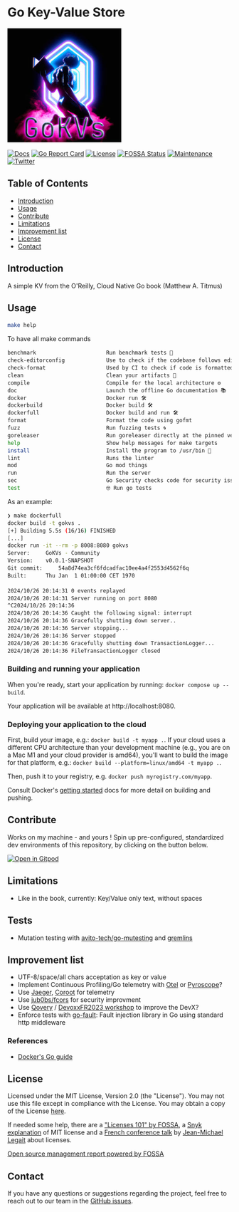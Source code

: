 # Go Key-Value Store

<p align="left">
<img src="assets/img/GoKVs.jpg" alt="GoKVs logo" title="GoKVs logo" />
</p>

[![Docs](https://img.shields.io/badge/docs-current-brightgreen.svg)](https://pkg.go.dev/github.com/davidaparicio/gokvs)
[![Go Report Card](https://goreportcard.com/badge/davidaparicio/gokvs)](https://goreportcard.com/report/davidaparicio/gokvs)
[![License](https://img.shields.io/badge/license-MIT-blue.svg)](https://github.com/davidaparicio/gokvs/blob/main/LICENSE.md)
[![FOSSA Status](https://app.fossa.com/api/projects/git%2Bgithub.com%2Fdavidaparicio%2Fgokvs.svg?type=shield)](https://app.fossa.com/projects/git%2Bgithub.com%2Fdavidaparicio%2Fgokvs?ref=badge_shield)
[![Maintenance](https://img.shields.io/maintenance/yes/2024.svg)]()
[![Twitter](https://img.shields.io/twitter/follow/dadideo.svg?style=social)](https://twitter.com/intent/follow?screen_name=dadideo)

## Table of Contents

- [Introduction](#introduction)
- [Usage](#usage)
- [Contribute](#contribute)
- [Limitations](#limitations)
- [Improvement list](#improvement-list)
- [License](#license)
- [Contact](#contact)

<!--[comment1]: <> (- [Features](#features))
[comment2]: <> (- [Getting Started](#getting-started)- [Prerequisites](#prerequisites)- [Installation](#installation))-->

## Introduction

A simple KV from the O'Reilly, Cloud Native Go book (Matthew A. Titmus)

## Usage

```bash
make help
```

To have all make commands

```bash
benchmark                      Run benchmark tests 🚄
check-editorconfig             Use to check if the codebase follows editorconfig rules
check-format                   Used by CI to check if code is formatted
clean                          Clean your artifacts 🧼
compile                        Compile for the local architecture ⚙
doc                            Launch the offline Go documentation 📚
docker                         Docker run 🛠
dockerbuild                    Docker build 🛠
dockerfull                     Docker build and run 🛠
format                         Format the code using gofmt
fuzz                           Run fuzzing tests 🌀
goreleaser                     Run goreleaser directly at the pinned version 🛠
help                           Show help messages for make targets
install                        Install the program to /usr/bin 🎉
lint                           Runs the linter
mod                            Go mod things
run                            Run the server
sec                            Go Security checks code for security issues 🔒
test                           🤓 Run go tests
```

As an example: 

```bash
❯ make dockerfull
docker build -t gokvs .
[+] Building 5.5s (16/16) FINISHED
[...]
docker run -it --rm -p 8008:8080 gokvs
Server: 	GoKVs - Community
Version: 	v0.0.1-SNAPSHOT
Git commit: 	54a8d74ea3cf6fdcadfac10ee4a4f2553d4562f6q
Built: 		Thu Jan  1 01:00:00 CET 1970

2024/10/26 20:14:31 0 events replayed
2024/10/26 20:14:31 Server running on port 8080
^C2024/10/26 20:14:36
2024/10/26 20:14:36 Caught the following signal: interrupt
2024/10/26 20:14:36 Gracefully shutting down server..
2024/10/26 20:14:36 Server stopping...
2024/10/26 20:14:36 Server stopped
2024/10/26 20:14:36 Gracefully shutting down TransactionLogger...
2024/10/26 20:14:36 FileTransactionLogger closed
```

### Building and running your application

When you're ready, start your application by running:
`docker compose up --build`.

Your application will be available at http://localhost:8080.

### Deploying your application to the cloud

First, build your image, e.g.: `docker build -t myapp .`.
If your cloud uses a different CPU architecture than your development
machine (e.g., you are on a Mac M1 and your cloud provider is amd64),
you'll want to build the image for that platform, e.g.:
`docker build --platform=linux/amd64 -t myapp .`.

Then, push it to your registry, e.g. `docker push myregistry.com/myapp`.

Consult Docker's [getting started](https://docs.docker.com/go/get-started-sharing/)
docs for more detail on building and pushing.

## Contribute

Works on my machine - and yours ! Spin up pre-configured, standardized dev environments of this repository, by clicking on the button below.

[![Open in Gitpod](https://gitpod.io/button/open-in-gitpod.svg)](https://gitpod.io/#/https://github.com/davidaparicio/gokvs)

## Limitations
* Like in the book, currently: Key/Value only text, without spaces

## Tests
* Mutation testing with [avito-tech/go-mutesting](https://github.com/avito-tech/go-mutesting) and [gremlins](https://github.com/go-gremlins/gremlins)

## Improvement list
* UTF-8/space/all chars acceptation as key or value
* Implement Continuous Profiling/Go telemetry with [Otel](https://opentelemetry.io/docs/languages/go/getting-started/) or [Pyroscope](https://pyroscope.io/)?
* Use [Jaeger](https://www.jaegertracing.io/), [Coroot](https://coroot.com/docs/coroot-community-edition) for telemetry
* Use [jub0bs/fcors](https://github.com/jub0bs/fcors) for security improvment
* Use [Qovery](https://www.qovery.com/blog/qovery-x-gitpod-partnership) / [DevoxxFR2023 workshop](https://gitlab.com/devoxxfr-2023/env-tests/realworld-devoxxfr) to improve the DevX?
* Enforce tests with [go-fault](https://github.com/lingrino/go-fault): Fault injection library in Go using standard http middleware

### References
* [Docker's Go guide](https://docs.docker.com/language/golang/)

## License
Licensed under the MIT License, Version 2.0 (the "License"). You may not use this file except in compliance with the License.
You may obtain a copy of the License [here](https://choosealicense.com/licenses/mit/).

If needed some help, there are a ["Licenses 101" by FOSSA](https://fossa.com/blog/open-source-licenses-101-mit-license/), a [Snyk explanation](https://snyk.io/learn/what-is-mit-license/)
of MIT license and a [French conference talk](https://www.youtube.com/watch?v=8WwTe0vLhgc) by [Jean-Michael Legait](https://twitter.com/jmlegait) about licenses.

[Open source management report powered by FOSSA](https://app.fossa.com/reports/03c2cde1-b0ab-40c5-a115-aef795e0646c)

## Contact

If you have any questions or suggestions regarding the project, feel free to reach out to our team in the [GitHub issues](https://github.com/davidaparicio/gokvs/issues).